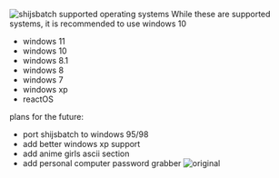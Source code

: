 ![shijsbatch](https://github.com/user-attachments/assets/93a5bbf3-4f8e-47b8-8a41-79c614ff39b5)
supported operating systems While these are supported systems, it is recommended to use windows 10

- windows 11
- windows 10
- windows 8.1
- windows 8
- windows 7
- windows xp
- reactOS

plans for the future:
- port shijsbatch to windows 95/98
- add better windows xp support
- add anime girls ascii section
- add personal computer password grabber
![original](https://github.com/user-attachments/assets/ed607000-4dc9-404b-8390-61ef2931e909)
